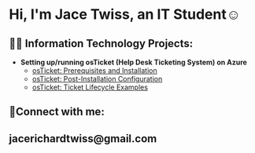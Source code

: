 <h1>Hi, I'm Jace Twiss, an IT Student</a>☺</h1>

<h2>👨‍💻 Information Technology Projects:</h2>

- <b>Setting up/running osTicket (Help Desk Ticketing System) on Azure</b>
  - [osTicket: Prerequisites and Installation](https://github.com/TaWicohanWakan/osTicket-prereqs)
  - [osTicket: Post-Installation Configuration](https://github.com/joshmadakorcc/post-install-config)
  - [osTicket: Ticket Lifecycle Examples](https://github.com/joshmadakorcc/ticket-lifecycle)


<h2>🤳Connect with me:</h2>

<h2>jacerichardtwiss@gmail.com</h2>
